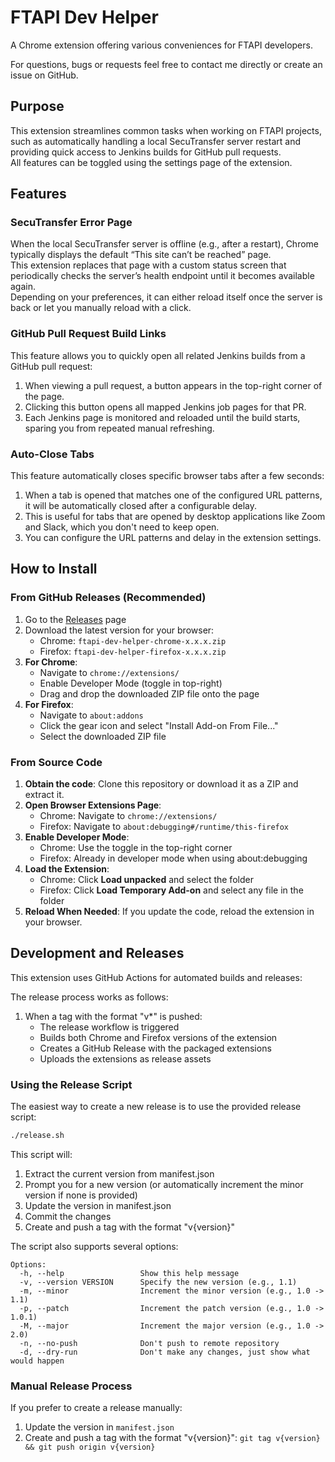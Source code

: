 # FTAPI Dev Helper

A Chrome extension offering various conveniences for FTAPI developers.

For questions, bugs or requests feel free to contact me directly or create an issue on GitHub.

## Purpose

This extension streamlines common tasks when working on FTAPI projects, such as automatically handling a local SecuTransfer server restart and providing quick access to Jenkins builds for GitHub pull requests.  
All features can be toggled using the settings page of the extension.

## Features

### SecuTransfer Error Page

When the local SecuTransfer server is offline (e.g., after a restart), Chrome typically displays the default “This site can’t be reached” page.  
This extension replaces that page with a custom status screen that periodically checks the server’s health endpoint until it becomes available again.  
Depending on your preferences, it can either reload itself once the server is back or let you manually reload with a click.

### GitHub Pull Request Build Links

This feature allows you to quickly open all related Jenkins builds from a GitHub pull request:

1. When viewing a pull request, a button appears in the top-right corner of the page.
2. Clicking this button opens all mapped Jenkins job pages for that PR.
3. Each Jenkins page is monitored and reloaded until the build starts, sparing you from repeated manual refreshing.

### Auto-Close Tabs

This feature automatically closes specific browser tabs after a few seconds:

1. When a tab is opened that matches one of the configured URL patterns, it will be automatically closed after a configurable delay.
2. This is useful for tabs that are opened by desktop applications like Zoom and Slack, which you don't need to keep open.
3. You can configure the URL patterns and delay in the extension settings.

## How to Install

### From GitHub Releases (Recommended)

1. Go to the [Releases](https://github.com/derwild/FTAPI-Dev-Helper/releases) page
2. Download the latest version for your browser:
   - Chrome: `ftapi-dev-helper-chrome-x.x.x.zip`
   - Firefox: `ftapi-dev-helper-firefox-x.x.x.zip`
3. **For Chrome**:
   - Navigate to `chrome://extensions/`
   - Enable Developer Mode (toggle in top-right)
   - Drag and drop the downloaded ZIP file onto the page
4. **For Firefox**:
   - Navigate to `about:addons`
   - Click the gear icon and select "Install Add-on From File..."
   - Select the downloaded ZIP file

### From Source Code

1. **Obtain the code**: Clone this repository or download it as a ZIP and extract it.
2. **Open Browser Extensions Page**:
   - Chrome: Navigate to `chrome://extensions/`
   - Firefox: Navigate to `about:debugging#/runtime/this-firefox`
3. **Enable Developer Mode**:
   - Chrome: Use the toggle in the top-right corner
   - Firefox: Already in developer mode when using about:debugging
4. **Load the Extension**:
   - Chrome: Click **Load unpacked** and select the folder
   - Firefox: Click **Load Temporary Add-on** and select any file in the folder
5. **Reload When Needed**: If you update the code, reload the extension in your browser.

## Development and Releases

This extension uses GitHub Actions for automated builds and releases:

The release process works as follows:

1. When a tag with the format "v*" is pushed:
   - The release workflow is triggered
   - Builds both Chrome and Firefox versions of the extension
   - Creates a GitHub Release with the packaged extensions
   - Uploads the extensions as release assets

### Using the Release Script

The easiest way to create a new release is to use the provided release script:

```bash
./release.sh
```

This script will:
1. Extract the current version from manifest.json
2. Prompt you for a new version (or automatically increment the minor version if none is provided)
3. Update the version in manifest.json
4. Commit the changes
5. Create and push a tag with the format "v{version}"

The script also supports several options:

```
Options:
  -h, --help                 Show this help message
  -v, --version VERSION      Specify the new version (e.g., 1.1)
  -m, --minor                Increment the minor version (e.g., 1.0 -> 1.1)
  -p, --patch                Increment the patch version (e.g., 1.0 -> 1.0.1)
  -M, --major                Increment the major version (e.g., 1.0 -> 2.0)
  -n, --no-push              Don't push to remote repository
  -d, --dry-run              Don't make any changes, just show what would happen
```

### Manual Release Process

If you prefer to create a release manually:
1. Update the version in `manifest.json`
2. Create and push a tag with the format "v{version}": `git tag v{version} && git push origin v{version}`
